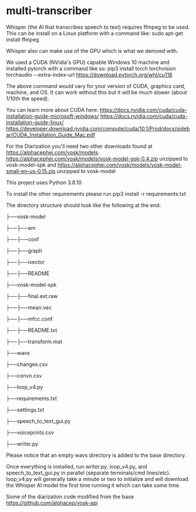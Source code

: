 # multi-transcriber

Whisper (the AI that transcribes speech to text) requires ffmpeg to be used.  This can be install on a Linux platform with a command like:
sudo apt-get install ffmpeg

Whisper also can make use of the GPU which is what we demoed with.

We used a CUDA (NVidia's GPU) capable Windows 10 machine and installed pytorch with a command like so:
pip3 install torch torchvision torchaudio --extra-index-url https://download.pytorch.org/whl/cu118

The above command would vary for your version of CUDA, graphics card, machine, and OS.  It can work without this but it will be much slower (about 1/10th the speed).

You can learn more about CUDA here:
https://docs.nvidia.com/cuda/cuda-installation-guide-microsoft-windows/
https://docs.nvidia.com/cuda/cuda-installation-guide-linux/
https://developer.download.nvidia.com/compute/cuda/10.1/Prod/docs/sidebar/CUDA_Installation_Guide_Mac.pdf

For the Diarization you'll need two other downloads found at https://alphacephei.com/vosk/models:
https://alphacephei.com/vosk/models/vosk-model-spk-0.4.zip
unzipped to vosk-model-spk
and
https://alphacephei.com/vosk/models/vosk-model-small-en-us-0.15.zip
unzipped to vosk-model

This project uses Python 3.8.10

To install the other requirements please run pip3 install -r requirements.txt


The directory structure should look like the following at the end:

├──vosk-model

├──├──am

├──├──conf

├──├──graph

├──├──ivector

├──├──README

├──vosk-model-spk

├──├──final.ext.raw

├──├──mean.vec

├──├──mfcc.conf

├──├──README.txt

├──├──transform.mat

├──wavs

├──changes.csv

├──convo.csv

├──loop_v4.py

├──requirements.txt

├──settings.txt

├──speech_to_text_gui.py

├──voiceprints.csv

├──writer.py

Please notice that an empty wavs directory is added to the base directory.


Once everything is installed, run writer.py, loop_v4.py, and speech_to_text_gui.py in parallel (separate terminals/cmd lines/etc).  loop_v4.py will generally take a minute or two to initialize and will download the Whisper AI model the first time running it which can take some time.

Some of the diarization code modified from the base https://github.com/alphacep/vosk-api
